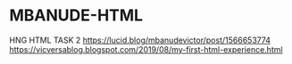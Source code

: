 # MBANUDE-HTML
HNG HTML TASK 2
https://lucid.blog/mbanudevictor/post/1566653774
https://vicversablog.blogspot.com/2019/08/my-first-html-experience.html
